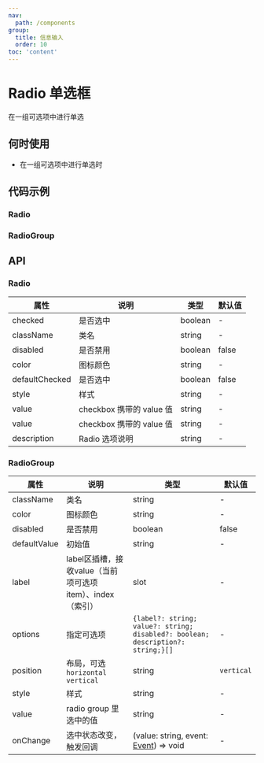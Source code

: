 ```yaml
---
nav:
  path: /components
group:
  title: 信息输入
  order: 10
toc: 'content'
---
```


# Radio 单选框

<code src="../../docs/components/compatibility.tsx" inline="true"></code>

在一组可选项中进行单选
## 何时使用
- 在一组可选项中进行单选时


## 代码示例
### Radio
<code src='pages/Radio/index'></code>

### RadioGroup
<code src='pages/RadioGroup/index'></code>

## API

### Radio
| 属性 | 说明 | 类型 | 默认值 |
| -----|-----|-----|-----|
| checked | 是否选中 | boolean | - |
| className | 类名| string | - |
| disabled | 是否禁用  | boolean | false | 
| color | 图标颜色 | string | - |
| defaultChecked | 是否选中 | boolean | false |
| style | 样式| string | - |
| value | checkbox 携带的 value 值 | string | - |
| value | checkbox 携带的 value 值 | string | - |
| description | Radio 选项说明 | string | - |


### RadioGroup

| 属性 | 说明 | 类型 | 默认值 |
| -----|-----|-----|-----|
| className | 类名| string | - |
| color | 图标颜色 | string | - |
| disabled | 是否禁用  | boolean | false |
| defaultValue | 初始值  | string | - |
| label | label区插槽，接收value（当前项可选项item）、index（索引） | slot | - | 
| options | 指定可选项 | `{label?: string; value?: string; disabled?: boolean; description?: string;}[]` | - |
| position | 布局，可选`horizontal` `vertical` | string | `vertical` |
| style | 样式 | string | - |
| value | radio group 里选中的值 | string | - |
| onChange | 选中状态改变，触发回调 | (value: string, event:  [Event](https://opendocs.alipay.com/mini/framework/event-object)) => void | - |
